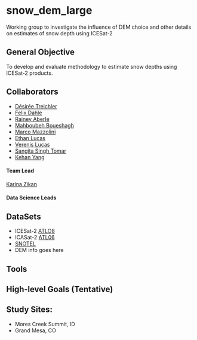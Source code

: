 # snow_dem_large
Working group to investigate the influence of DEM choice and other details on estimates of snow depth using ICESat-2

## General Objective
To develop and evaluate methodology to estimate snow depths using ICESat-2 products. 

## Collaborators

* [Désirée Treichler](https://github.com/desireetreichler)
* [Felix Dahle](https://github.com/fdahle)
* [Rainey Aberle](https://github.com/RaineyAbe)
* [Mahboubeh Boueshagh](https://github.com/mbgh71)
* [Marco Mazzolini](https://github.com/mmazzolini)
* [Ethan Lucas](https://github.com/ethan-lucas)
* [Verenis Lucas](https://github.com/vereluca)
* [Sangita Singh Tomar](https://github.com/SangitaSingh)
* [Kehan Yang](https://github.com/KehanGit)


#### Team Lead
[Karina Zikan](https://github.com/khzikan)

#### Data Science Leads



## DataSets

* ICESat-2 [ATLO8](https://nsidc.org/data/atl08)
* ICASat-2 [ATL06](https://nsidc.org/data/atl06) 
* [SNOTEL](https://www.wcc.nrcs.usda.gov/snow/)
* DEM info goes here

## Tools


## High-level Goals (Tentative)


## Study Sites:
* Mores Creek Summit, ID
* Grand Mesa, CO


